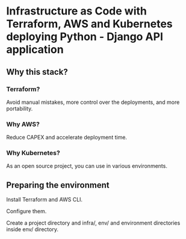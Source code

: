 # Infrastructure as Code with Terraform, AWS and Kubernetes deploying Python - Django API application

## Why this stack?

### Terraform?

Avoid manual mistakes, more control over the deployments, and more portability.

### Why AWS?

Reduce CAPEX and accelerate deployment time.

### Why Kubernetes?

As an open source project, you can use in various environments.


## Preparing the environment

Install Terraform and AWS CLI.

Configure them.

Create a project directory and infra/, env/ and environment directories inside env/ directory.

